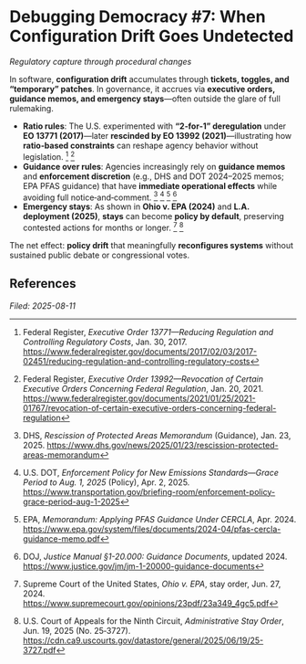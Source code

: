 # Debugging Democracy #7: When Configuration Drift Goes Undetected

*Regulatory capture through procedural changes*

In software, **configuration drift** accumulates through **tickets, toggles, and “temporary” patches**. In governance, it accrues via **executive orders, guidance memos, and emergency stays**—often outside the glare of full rulemaking.

- **Ratio rules**: The U.S. experimented with **“2‑for‑1” deregulation** under **EO 13771 (2017)**—later **rescinded by EO 13992 (2021)**—illustrating how **ratio‑based constraints** can reshape agency behavior without legislation. [^eo13771] [^eo13992]  
- **Guidance over rules**: Agencies increasingly rely on **guidance memos** and **enforcement discretion** (e.g., DHS and DOT 2024–2025 memos; EPA PFAS guidance) that have **immediate operational effects** while avoiding full notice‑and‑comment. [^dhs-guidance-2025] [^dot-enforcement] [^epa-pfas] [^doj-guidance]  
- **Emergency stays**: As shown in **Ohio v. EPA (2024)** and **L.A. deployment (2025)**, **stays** can become **policy by default**, preserving contested actions for months or longer. [^ohio-epa] [^9th-stay]

The net effect: **policy drift** that meaningfully **reconfigures systems** without sustained public debate or congressional votes.

## References

[^eo13771]: Federal Register, *Executive Order 13771—Reducing Regulation and Controlling Regulatory Costs*, Jan. 30, 2017. https://www.federalregister.gov/documents/2017/02/03/2017-02451/reducing-regulation-and-controlling-regulatory-costs
[^eo13992]: Federal Register, *Executive Order 13992—Revocation of Certain Executive Orders Concerning Federal Regulation*, Jan. 20, 2021. https://www.federalregister.gov/documents/2021/01/25/2021-01767/revocation-of-certain-executive-orders-concerning-federal-regulation

[^dhs-guidance-2025]: DHS, *Rescission of Protected Areas Memorandum* (Guidance), Jan. 23, 2025. https://www.dhs.gov/news/2025/01/23/rescission-protected-areas-memorandum
[^dot-enforcement]: U.S. DOT, *Enforcement Policy for New Emissions Standards—Grace Period to Aug. 1, 2025* (Policy), Apr. 2, 2025. https://www.transportation.gov/briefing-room/enforcement-policy-grace-period-aug-1-2025
[^epa-pfas]: EPA, *Memorandum: Applying PFAS Guidance Under CERCLA*, Apr. 2024. https://www.epa.gov/system/files/documents/2024-04/pfas-cercla-guidance-memo.pdf
[^doj-guidance]: DOJ, *Justice Manual §1-20.000: Guidance Documents*, updated 2024. https://www.justice.gov/jm/jm-1-20000-guidance-documents

[^ohio-epa]: Supreme Court of the United States, *Ohio v. EPA*, stay order, Jun. 27, 2024. https://www.supremecourt.gov/opinions/23pdf/23a349_4gc5.pdf
[^9th-stay]: U.S. Court of Appeals for the Ninth Circuit, *Administrative Stay Order*, Jun. 19, 2025 (No. 25‑3727). https://cdn.ca9.uscourts.gov/datastore/general/2025/06/19/25-3727.pdf

*Filed: 2025-08-11*
